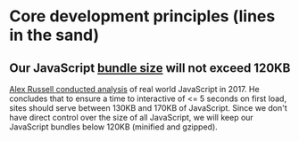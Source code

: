 # Core development principles (lines in the sand)

## Our JavaScript [bundle size](https://github.com/guardian/dotcom-rendering/blob/master/package.json#L13-L19) will not exceed 120KB

[Alex Russell conducted analysis](https://infrequently.org/2017/10/can-you-afford-it-real-world-web-performance-budgets/) of real world JavaScript in 2017. He concludes that to ensure a time to interactive of <= 5 seconds on first load, sites should serve between 130KB and 170KB of JavaScript. Since we don't have direct control over the size of all JavaScript, we will keep our JavaScript bundles below 120KB (minified and gzipped).
